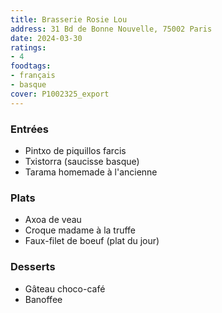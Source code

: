 ```yaml
---
title: Brasserie Rosie Lou
address: 31 Bd de Bonne Nouvelle, 75002 Paris
date: 2024-03-30
ratings:
- 4
foodtags:
- français
- basque
cover: P1002325_export
---
```


### Entrées
- Pintxo de piquillos farcis
- Txistorra (saucisse basque)
- Tarama homemade à l'ancienne

### Plats
- Axoa de veau
- Croque madame à la truffe
- Faux-filet de boeuf (plat du jour)

### Desserts
- Gâteau choco-café
- Banoffee